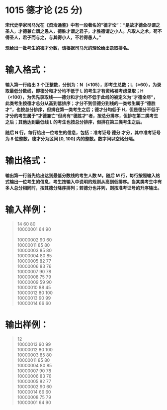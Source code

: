 # 1015 德才论 (25 分)

__宋代史学家司马光在《资治通鉴》中有一段著名的“德才论”：“是故才德全尽谓之圣人，才德兼亡谓之愚人，德胜才谓之君子，才胜德谓之小人。凡取人之术，苟不得圣人，君子而与之，与其得小人，不若得愚人。”__

__现给出一批考生的德才分数，请根据司马光的理论给出录取排名。__
# 输入格式：

__输入第一行给出 3 个正整数，分别为：N（≤10​5​​），即考生总数；L（≥60），为录取最低分数线，即德分和才分均不低于 L 的考生才有资格被考虑录取；H（<100），为优先录取线——德分和才分均不低于此线的被定义为“才德全尽”，此类考生按德才总分从高到低排序；才分不到但德分到线的一类考生属于“德胜才”，也按总分排序，但排在第一类考生之后；德才分均低于 H，但是德分不低于才分的考生属于“才德兼亡”但尚有“德胜才”者，按总分排序，但排在第二类考生之后；其他达到最低线 L 的考生也按总分排序，但排在第三类考生之后。__

__随后 N 行，每行给出一位考生的信息，包括：准考证号 德分 才分，其中准考证号为 8 位整数，德才分为区间 [0, 100] 内的整数。数字间以空格分隔。__
# 输出格式：

__输出第一行首先给出达到最低分数线的考生人数 M，随后 M 行，每行按照输入格式输出一位考生的信息，考生按输入中说明的规则从高到低排序。当某类考生中有多人总分相同时，按其德分降序排列；若德分也并列，则按准考证号的升序输出。__
# 输入样例：

> 14 60 80 <br />
10000001 64 90 <br />  
10000002 90 60 <br />
10000011 85 80 <br />
10000003 85 80 <br />
10000004 80 85 <br />
10000005 82 77 <br />
10000006 83 76 <br />
10000007 90 78 <br />
10000008 75 79 <br />
10000009 59 90 <br />
10000010 88 45 <br />
10000012 80 100 <br />
10000013 90 99 <br />
10000014 66 60 <br />

# 输出样例：

> 12 <br />
10000013 90 99  <br /> 
10000012 80 100 <br />
10000003 85 80 <br /> 
10000011 85 80 <br />
10000004 80 85 <br />
10000007 90 78 <br />
10000006 83 76 <br />
10000005 82 77 <br />
10000002 90 60 <br />
10000014 66 60 <br />
10000008 75 79 <br />
10000001 64 90 <br />


